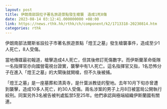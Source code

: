 ```yaml
---
layout: post
title: 伊朗南部設拉子著名旅遊景點發生槍襲　造成1死8傷
date: 2023-08-14 03:12:41.000000000 +08:00
link: https://news.rthk.hk/rthk/ch/component/k2/1713318-20230814.htm
categories: rthk
---
```


伊朗南部法爾斯省設拉子市著名旅遊景點「燈王之墓」發生槍襲事件，造成至少1人死亡，8人受傷。

當地傳媒最初報道，槍擊造成4人死亡，但其後修訂死傷數字。而伊斯蘭革命衛隊一名指揮官亦向國營電視台證實，襲擊中有1人死亡。這名指揮官又指，1名恐怖分子在進入「燈王之墓」的大閘後就開槍，但不久後被捕。

「燈王之墓」是一座墓葬和清真寺，是什葉派教徒的聖地。去年10月下旬亦曾遭到襲擊，造成10多人死亡，約30人受傷。兩名涉案的男子上月8日被當局公開執行絞刑。同案另外3名被告被判處監禁5至25年。他們承認與極端組織伊斯蘭國有關連。
